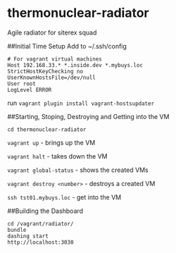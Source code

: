 # thermonuclear-radiator
Agile radiator for siterex squad

##Initial Time Setup
Add to ~/.ssh/config
```
# For vagrant virtual machines
Host 192.168.33.* *.inside.dev *.mybuys.loc
StrictHostKeyChecking no
UserKnownHostsFile=/dev/null
User root
LogLevel ERROR
```

run `vagrant plugin install vagrant-hostsupdater`

##Starting, Stoping, Destroying and Getting into the VM

`cd thermonuclear-radiator`

`vagrant up` - brings up the VM

`vagrant halt` - takes down the VM

`vagrant global-status` - shows the created VMs

`vagrant destroy <number>` - destroys a created VM

`ssh tst01.mybuys.loc` - get into the VM

##Building the Dashboard
```
cd /vagrant/radiator/
bundle
dashing start
http://localhost:3030
```



